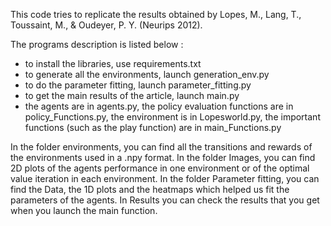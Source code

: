 This code tries to replicate the results obtained by Lopes, M., Lang, T., Toussaint, M., & Oudeyer, P. Y. (Neurips 2012).

The programs description is listed below : 

* to install the libraries, use requirements.txt
* to generate all the environments, launch generation_env.py 
* to do the parameter fitting, launch parameter_fitting.py
* to get the main results of the article, launch main.py
* the agents are in agents.py, the policy evaluation functions are in policy\_Functions.py, the environment is in Lopesworld.py, the important functions (such as the play function) are in main\_Functions.py 

In the folder environments, you can find all the transitions and rewards of the environments used in a .npy format. In the folder Images, you can find 2D plots of the agents performance in one environment or of the optimal value iteration in each environment. In the folder Parameter fitting, you can find the Data, the 1D plots and the heatmaps which helped us fit the parameters of the agents. In Results you can check the results that you get when you launch the main function.






